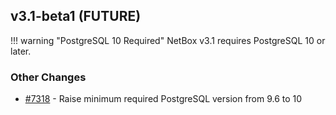 ## v3.1-beta1 (FUTURE)

!!! warning "PostgreSQL 10 Required"
    NetBox v3.1 requires PostgreSQL 10 or later.

### Other Changes

* [#7318](https://github.com/netbox-community/netbox/issues/7318) - Raise minimum required PostgreSQL version from 9.6 to 10
